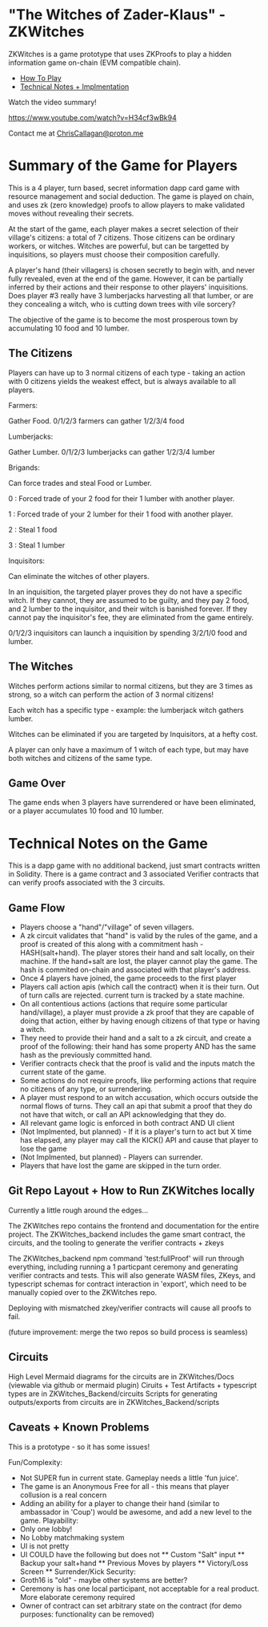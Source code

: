 # "The Witches of Zader-Klaus" - ZKWitches

ZKWitches is a game prototype that uses ZKProofs to play a hidden information game on-chain (EVM compatible chain).

- [How To Play](#summary-of-the-game-for-players)
- [Technical Notes + Implmentation](#technical-notes-on-the-game)

Watch the video summary!

https://www.youtube.com/watch?v=H34cf3wBk94

Contact me at ChrisCallagan@proton.me

# Summary of the Game for Players
This is a 4 player, turn based, secret information dapp card game with resource management and social deduction. The game is played on chain, and uses zk (zero knowledge) proofs to allow players to make validated moves without revealing their secrets.

At the start of the game, each player makes a secret selection of their village's citizens: a total of 7 citizens. Those citizens can be ordinary workers, or witches. Witches are powerful, but can be targetted by inquisitions, so players must choose their composition carefully. 

A player's hand (their villagers) is chosen secretly to begin with, and never fully revealed, even at the end of the game. However, it can be partially inferred by their actions and their response to other players' inquisitions. Does player #3 really have 3 lumberjacks harvesting all that lumber, or are they concealing a witch, who is cutting down trees with vile sorcery?

The objective of the game is to become the most prosperous town by accumulating 10 food and 10 lumber. 

## The Citizens

Players can have up to 3 normal citizens of each type - taking an action with 0 citizens yields the weakest effect, but is always available to all players. 

Farmers:

Gather Food. 0/1/2/3 farmers can gather 1/2/3/4 food 

Lumberjacks:

Gather Lumber. 0/1/2/3 lumberjacks can gather 1/2/3/4 lumber

Brigands:

Can force trades and steal Food or Lumber.

0 : Forced trade of your 2 food for their 1 lumber with another player.

1 : Forced trade of your 2 lumber for their 1 food with another player.

2 : Steal 1 food

3 : Steal 1 lumber 

Inquisitors:

Can eliminate the witches of other players.

In an inquisition, the targeted player proves they do not have a specific witch. If they cannot, they are assumed to be guilty, and they pay 2 food, and 2 lumber to the inquisitor, and their witch is banished forever. If they cannot pay the inquisitor's fee, they are eliminated from the game entirely.

0/1/2/3 inquisitors can launch a inquisition by spending 3/2/1/0 food and lumber.

## The Witches

Witches perform actions similar to normal citizens, but they are 3 times as strong, so a witch can perform the action of 3 normal citizens!

Each witch has a specific type - example: the lumberjack witch gathers lumber.

Witches can be eliminated if you are targeted by Inquisitors, at a hefty cost.

A player can only have a maximum of 1 witch of each type, but may have both witches and citizens of the same type.

## Game Over

The game ends when 3 players have surrendered or have been eliminated, or a player accumulates 10 food and 10 lumber.

# Technical Notes on the Game

This is a dapp game with no additional backend, just smart contracts written in Solidity. There is a game contract and 3 associated Verifier contracts that can verify proofs associated with the 3 circuits.

## Game Flow

* Players choose a "hand"/"village" of seven villagers. 
* A zk circuit validates that "hand" is valid by the rules of the game, and a proof is created of this along with a commitment hash - HASH(salt+hand). The player stores their hand and salt locally, on their machine. If the hand+salt are lost, the player cannot play the game. The hash is commited on-chain and associated with that player's address. 
* Once 4 players have joined, the game proceeds to the first player
* Players call action apis (which call the contract) when it is their turn. Out of turn calls are rejected. current turn is tracked by a state machine.
* On all contentious actions (actions that require some particular hand/village), a player must provide a zk proof that they are capable of doing that action, either by having enough citizens of that type or having a witch. 
* They need to provide their hand and a salt to a zk circuit, and create a proof of the following: their hand has some property AND has the same hash as the previously committed hand.
* Verifier contracts check that the proof is valid and the inputs match the current state of the game.
* Some actions do not require proofs, like performing actions that require no citizens of any type, or surrendering.
* A player must respond to an witch accusation, which occurs outside the normal flows of turns. They call an api that submit a proof that they do not have that witch, or call an API acknowledging that they do.
* All relevant game logic is enforced in both contract AND UI client
* (Not Implmented, but planned) - If it is a player's turn to act but X time has elapsed, any player may call the KICK() API and cause that player to lose the game
*  (Not Implmented, but planned) - Players can surrender.
* Players that have lost the game are skipped in the turn order.

## Git Repo Layout + How to Run ZKWitches locally

Currently a little rough around the edges... 

The ZKWitches repo contains the frontend and documentation for the entire project.
The ZKWitches_backend includes the game smart contract, the circuits, and the tooling to generate the verifier contracts + zkeys

The  ZKWitches_backend npm command 'test:fullProof' will run through everything, including running a 1 particpant ceremony and generating verifier contracts and tests. This will also generate WASM files, ZKeys, and typescript schemas for contract interaction in 'export', which need to be manually copied over to the ZKWitches repo.

Deploying with mismatched zkey/verifier contracts will cause all proofs to fail. 

(future improvement: merge the two repos so build process is seamless) 

## Circuits

High Level Mermaid diagrams for the circuits are in ZKWitches/Docs (viewable via github or mermaid plugin)
Ciruits + Test Artifacts + typescript types are in ZKWitches_Backend/circuits
Scripts for generating outputs/exports from circuits are in ZKWitches_Backend/scripts

## Caveats + Known Problems

This is a prototype - so it has some issues!

Fun/Complexity:
* Not SUPER fun in current state. Gameplay needs a little 'fun juice'.
* The game is an Anonymous Free for all - this means that player collusion is a real concern 
* Adding an ability for a player to change their hand (similar to ambassador in 'Coup') would be awesome, and add a new level to the game.
Playability:
* Only one lobby!
* No Lobby matchmaking system
* UI is not pretty
* UI COULD have the following but does not
** Custom "Salt" input
** Backup your salt+hand
** Previous Moves by players
** Victory/Loss Screen
** Surrender/Kick 
Security:
* Groth16 is "old" - maybe other systems are better?
* Ceremony is has one local participant, not acceptable for a real product. More elaborate ceremony required
* Owner of contract can set arbitrary state on the contract (for demo purposes: functionality can be removed)
